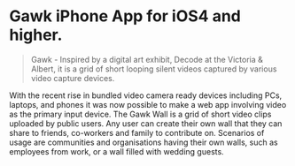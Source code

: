 Gawk iPhone App for iOS4 and higher.
===

> Gawk - Inspired by a digital art exhibit, Decode at the Victoria & Albert, it is a grid of short looping silent 
> videos captured by various video capture devices.

With the recent rise in bundled video camera ready devices including PCs, laptops, and phones it was now possible to 
make a web app involving video as the primary input device. The Gawk Wall is a grid of short video clips uploaded by 
public users. Any user can create their own wall that they can share to friends, co-workers and family to contribute on.
Scenarios of usage are communities and organisations having their own walls, such as employees from work, or a wall 
filled with wedding guests. 